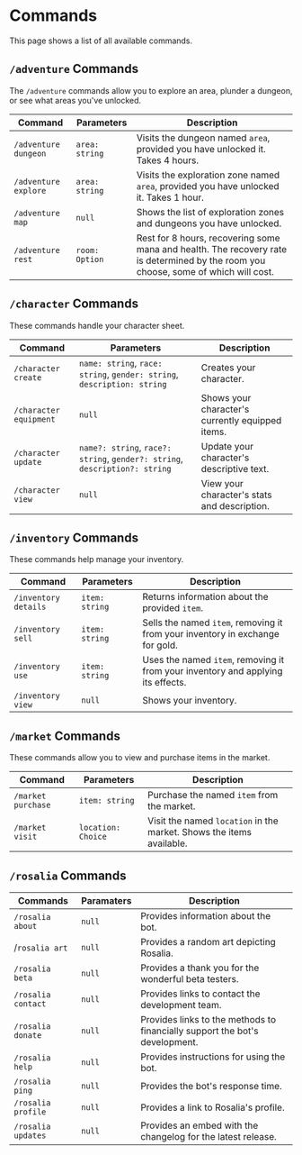 # Commands

This page shows a list of all available commands.

## `/adventure` Commands

The `/adventure` commands allow you to explore an area, plunder a dungeon, or see what areas you've unlocked.

| Command              | Parameters     | Description                                                                                                                         |
| -------------------- | -------------- | ----------------------------------------------------------------------------------------------------------------------------------- |
| `/adventure dungeon` | `area: string` | Visits the dungeon named `area`, provided you have unlocked it. Takes 4 hours.                                                      |
| `/adventure explore` | `area: string` | Visits the exploration zone named `area`, provided you have unlocked it. Takes 1 hour.                                              |
| `/adventure map`     | `null`         | Shows the list of exploration zones and dungeons you have unlocked.                                                                 |
| `/adventure rest`    | `room: Option` | Rest for 8 hours, recovering some mana and health. The recovery rate is determined by the room you choose, some of which will cost. |

## `/character` Commands

These commands handle your character sheet.

| Command                | Parameters                                                                  | Description                                      |
| ---------------------- | --------------------------------------------------------------------------- | ------------------------------------------------ |
| `/character create`    | `name: string`, `race: string`, `gender: string`, `description: string`     | Creates your character.                          |
| `/character equipment` | `null`                                                                      | Shows your character's currently equipped items. |
| `/character update`    | `name?: string`, `race?: string`, `gender?: string`, `description?: string` | Update your character's descriptive text.        |
| `/character view`      | `null`                                                                      | View your character's stats and description.     |

## `/inventory` Commands

These commands help manage your inventory.

| Command              | Parameters     | Description                                                                      |
| -------------------- | -------------- | -------------------------------------------------------------------------------- |
| `/inventory details` | `item: string` | Returns information about the provided `item`.                                   |
| `/inventory sell`    | `item: string` | Sells the named `item`, removing it from your inventory in exchange for gold.    |
| `/inventory use`     | `item: string` | Uses the named `item`, removing it from your inventory and applying its effects. |
| `/inventory view`    | `null`         | Shows your inventory.                                                            |

## `/market` Commands

These commands allow you to view and purchase items in the market.

| Command            | Parameters         | Description                                                          |
| ------------------ | ------------------ | -------------------------------------------------------------------- |
| `/market purchase` | `item: string`     | Purchase the named `item` from the market.                           |
| `/market visit`    | `location: Choice` | Visit the named `location` in the market. Shows the items available. |

## `/rosalia` Commands

| Commands           | Paramaters | Description                                                                 |
| ------------------ | ---------- | --------------------------------------------------------------------------- |
| `/rosalia about`   | `null`     | Provides information about the bot.                                         |
| /`rosalia art`     | `null`     | Provides a random art depicting Rosalia.                                    |
| `/rosalia beta`    | `null`     | Provides a thank you for the wonderful beta testers.                        |
| `/rosalia contact` | `null`     | Provides links to contact the development team.                             |
| `/rosalia donate`  | `null`     | Provides links to the methods to financially support the bot's development. |
| `/rosalia help`    | `null`     | Provides instructions for using the bot.                                    |
| `/rosalia ping`    | `null`     | Provides the bot's response time.                                           |
| `/rosalia profile` | `null`     | Provides a link to Rosalia's profile.                                       |
| `/rosalia updates` | `null`     | Provides an embed with the changelog for the latest release.                |
